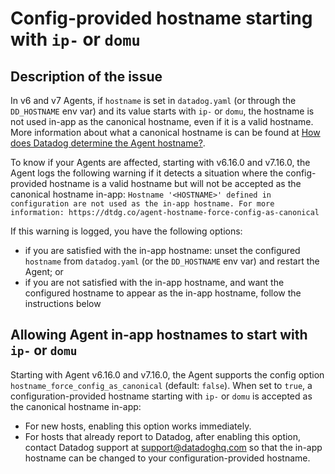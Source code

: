 # Config-provided hostname starting with `ip-` or `domu`

## Description of the issue

In v6 and v7 Agents, if `hostname` is set in `datadog.yaml` (or through the `DD_HOSTNAME` env var) and its value starts with `ip-` or `domu`, the hostname is not used in-app as the canonical hostname, even if it is a valid hostname.
More information about what a canonical hostname is can be found at [How does Datadog determine the Agent hostname?](https://docs.datadoghq.com/agent/faq/how-datadog-agent-determines-the-hostname/?tab=agentv6v7#agent-versions).

To know if your Agents are affected, starting with v6.16.0 and v7.16.0, the Agent logs the following warning if it detects a situation where the config-provided hostname is a valid hostname but will not be accepted as the canonical hostname in-app:
`Hostname '<HOSTNAME>' defined in configuration are not used as the in-app hostname. For more information: https://dtdg.co/agent-hostname-force-config-as-canonical`

If this warning is logged, you have the following options:

- if you are satisfied with the in-app hostname: unset the configured `hostname` from `datadog.yaml` (or the `DD_HOSTNAME` env var) and restart the Agent; or
- if you are not satisfied with the in-app hostname, and want the configured hostname to appear as the in-app hostname, follow the instructions below

## Allowing Agent in-app hostnames to start with `ip-` or `domu`

Starting with Agent v6.16.0 and v7.16.0, the Agent supports the config option `hostname_force_config_as_canonical` (default: `false`). When set to `true`, a configuration-provided hostname starting with `ip-` or `domu` is accepted as the canonical hostname in-app:

- For new hosts, enabling this option works immediately.
- For hosts that already report to Datadog, after enabling this option, contact Datadog support at support@datadoghq.com so that the in-app hostname can be changed to your configuration-provided hostname.
